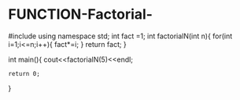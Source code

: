 # FUNCTION-Factorial-

#include <iostream>
using namespace std;
int fact =1;
int factorialN(int n){
    for(int i=1;i<=n;i++){
      fact*=i;
    }
    return fact;
}


int main(){
    cout<<factorialN(5)<<endl;

    return 0;
}

